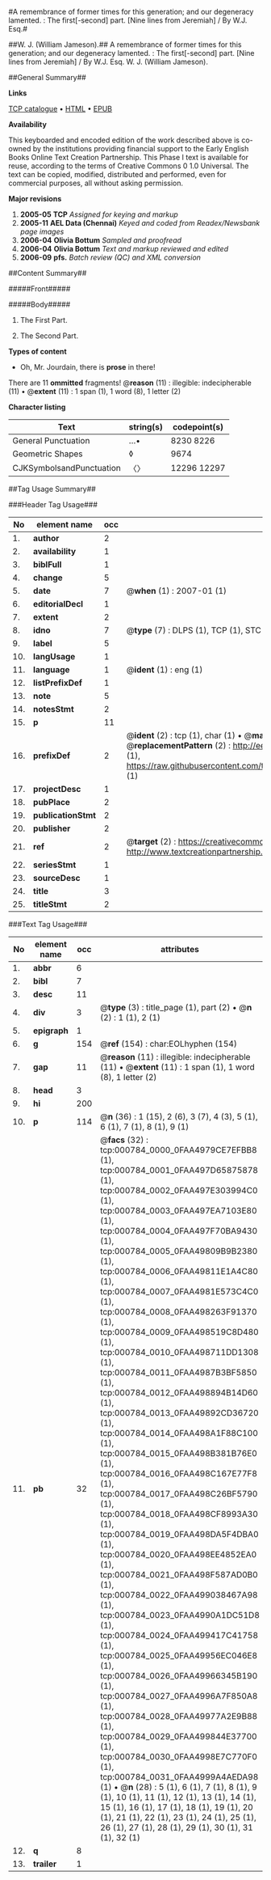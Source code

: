 #A remembrance of former times for this generation; and our degeneracy lamented. : The first[-second] part. [Nine lines from Jeremiah] / By W.J. Esq.#

##W. J. (William Jameson).##
A remembrance of former times for this generation; and our degeneracy lamented. : The first[-second] part. [Nine lines from Jeremiah] / By W.J. Esq.
W. J. (William Jameson).

##General Summary##

**Links**

[TCP catalogue](http://www.ota.ox.ac.uk/tcp/)  • 
[HTML](http://tei.it.ox.ac.uk/tcp/Texts-HTML/free/N00/N00645.html)  • 
[EPUB](http://tei.it.ox.ac.uk/tcp/Texts-EPUB/free/N00/N00645.epub)

**Availability**

This keyboarded and encoded edition of the
	       work described above is co-owned by the institutions
	       providing financial support to the Early English Books
	       Online Text Creation Partnership. This Phase I text is
	       available for reuse, according to the terms of Creative
	       Commons 0 1.0 Universal. The text can be copied,
	       modified, distributed and performed, even for
	       commercial purposes, all without asking permission.

**Major revisions**

1. __2005-05__ __TCP__ *Assigned for keying and markup*
1. __2005-11__ __AEL Data (Chennai)__ *Keyed and coded from Readex/Newsbank page images*
1. __2006-04__ __Olivia Bottum__ *Sampled and proofread*
1. __2006-04__ __Olivia Bottum__ *Text and markup reviewed and edited*
1. __2006-09__ __pfs.__ *Batch review (QC) and XML conversion*

##Content Summary##

#####Front#####

#####Body#####

1. The First Part.

1. The Second Part.

**Types of content**

  * Oh, Mr. Jourdain, there is **prose** in there!

There are 11 **ommitted** fragments! 
 @__reason__ (11) : illegible: indecipherable (11)  •  @__extent__ (11) : 1 span (1), 1 word (8), 1 letter (2)

**Character listing**


|Text|string(s)|codepoint(s)|
|---|---|---|
|General Punctuation|…•|8230 8226|
|Geometric Shapes|◊|9674|
|CJKSymbolsandPunctuation|〈〉|12296 12297|

##Tag Usage Summary##

###Header Tag Usage###

|No|element name|occ|attributes|
|---|---|---|---|
|1.|__author__|2||
|2.|__availability__|1||
|3.|__biblFull__|1||
|4.|__change__|5||
|5.|__date__|7| @__when__ (1) : 2007-01 (1)|
|6.|__editorialDecl__|1||
|7.|__extent__|2||
|8.|__idno__|7| @__type__ (7) : DLPS (1), TCP (1), STC (2), NOTIS (1), IMAGE-SET (1), EVANS-CITATION (1)|
|9.|__label__|5||
|10.|__langUsage__|1||
|11.|__language__|1| @__ident__ (1) : eng (1)|
|12.|__listPrefixDef__|1||
|13.|__note__|5||
|14.|__notesStmt__|2||
|15.|__p__|11||
|16.|__prefixDef__|2| @__ident__ (2) : tcp (1), char (1)  •  @__matchPattern__ (2) : ([0-9\-]+):([0-9IVX]+) (1), (.+) (1)  •  @__replacementPattern__ (2) : http://eebo.chadwyck.com/downloadtiff?vid=$1&page=$2 (1), https://raw.githubusercontent.com/textcreationpartnership/Texts/master/tcpchars.xml#$1 (1)|
|17.|__projectDesc__|1||
|18.|__pubPlace__|2||
|19.|__publicationStmt__|2||
|20.|__publisher__|2||
|21.|__ref__|2| @__target__ (2) : https://creativecommons.org/publicdomain/zero/1.0/ (1), http://www.textcreationpartnership.org/docs/. (1)|
|22.|__seriesStmt__|1||
|23.|__sourceDesc__|1||
|24.|__title__|3||
|25.|__titleStmt__|2||


###Text Tag Usage###

|No|element name|occ|attributes|
|---|---|---|---|
|1.|__abbr__|6||
|2.|__bibl__|7||
|3.|__desc__|11||
|4.|__div__|3| @__type__ (3) : title_page (1), part (2)  •  @__n__ (2) : 1 (1), 2 (1)|
|5.|__epigraph__|1||
|6.|__g__|154| @__ref__ (154) : char:EOLhyphen (154)|
|7.|__gap__|11| @__reason__ (11) : illegible: indecipherable (11)  •  @__extent__ (11) : 1 span (1), 1 word (8), 1 letter (2)|
|8.|__head__|3||
|9.|__hi__|200||
|10.|__p__|114| @__n__ (36) : 1 (15), 2 (6), 3 (7), 4 (3), 5 (1), 6 (1), 7 (1), 8 (1), 9 (1)|
|11.|__pb__|32| @__facs__ (32) : tcp:000784_0000_0FAA4979CE7EFBB8 (1), tcp:000784_0001_0FAA497D65875878 (1), tcp:000784_0002_0FAA497E303994C0 (1), tcp:000784_0003_0FAA497EA7103E80 (1), tcp:000784_0004_0FAA497F70BA9430 (1), tcp:000784_0005_0FAA49809B9B2380 (1), tcp:000784_0006_0FAA49811E1A4C80 (1), tcp:000784_0007_0FAA4981E573C4C0 (1), tcp:000784_0008_0FAA498263F91370 (1), tcp:000784_0009_0FAA498519C8D480 (1), tcp:000784_0010_0FAA498711DD1308 (1), tcp:000784_0011_0FAA4987B3BF5850 (1), tcp:000784_0012_0FAA498894B14D60 (1), tcp:000784_0013_0FAA49892CD36720 (1), tcp:000784_0014_0FAA498A1F88C100 (1), tcp:000784_0015_0FAA498B381B76E0 (1), tcp:000784_0016_0FAA498C167E77F8 (1), tcp:000784_0017_0FAA498C26BF5790 (1), tcp:000784_0018_0FAA498CF8993A30 (1), tcp:000784_0019_0FAA498DA5F4DBA0 (1), tcp:000784_0020_0FAA498EE4852EA0 (1), tcp:000784_0021_0FAA498F587AD0B0 (1), tcp:000784_0022_0FAA499038467A98 (1), tcp:000784_0023_0FAA4990A1DC51D8 (1), tcp:000784_0024_0FAA499417C41758 (1), tcp:000784_0025_0FAA49956EC046E8 (1), tcp:000784_0026_0FAA49966345B190 (1), tcp:000784_0027_0FAA4996A7F850A8 (1), tcp:000784_0028_0FAA49977A2E9B88 (1), tcp:000784_0029_0FAA499844E37700 (1), tcp:000784_0030_0FAA4998E7C770F0 (1), tcp:000784_0031_0FAA4999A4AEDA98 (1)  •  @__n__ (28) : 5 (1), 6 (1), 7 (1), 8 (1), 9 (1), 10 (1), 11 (1), 12 (1), 13 (1), 14 (1), 15 (1), 16 (1), 17 (1), 18 (1), 19 (1), 20 (1), 21 (1), 22 (1), 23 (1), 24 (1), 25 (1), 26 (1), 27 (1), 28 (1), 29 (1), 30 (1), 31 (1), 32 (1)|
|12.|__q__|8||
|13.|__trailer__|1||
